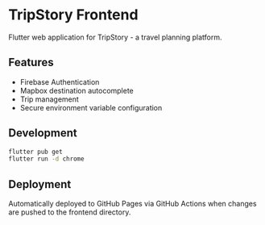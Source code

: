 # TripStory Frontend

Flutter web application for TripStory - a travel planning platform.

## Features
- Firebase Authentication
- Mapbox destination autocomplete
- Trip management
- Secure environment variable configuration

## Development
```bash
flutter pub get
flutter run -d chrome
```

## Deployment
Automatically deployed to GitHub Pages via GitHub Actions when changes are pushed to the frontend directory.